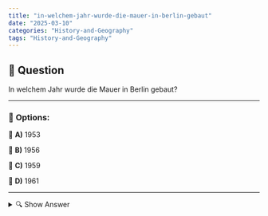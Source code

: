 ```yaml
---
title: "in-welchem-jahr-wurde-die-mauer-in-berlin-gebaut"
date: "2025-03-10"
categories: "History-and-Geography"
tags: "History-and-Geography"
---
```


## 📌 **Question**

In welchem Jahr wurde die Mauer in Berlin gebaut?



---

### 📝 **Options:**

🔘 **A)** 1953

🔘 **B)** 1956

🔘 **C)** 1959

🔘 **D)** 1961

---

<details>
  <summary>🔍 Show Answer</summary>

  <p>
💡  <b>Correct Answer:</b>  d
  </p>
  <p>
    📖<b>Explanation:</b>
    Nach dem Zweiten Weltkrieg wurde Deutschland in Ost und West geteilt, und auch Berlin wurde entlang der ideologischen Grenzen getrennt. Zwischen 1949 und 1961 erlebte Westberlin einen stetigen Zustrom von Bürgern aus der DDR, die in den Westen flohen. Um diesen Flüchtlingsstrom zu stoppen und die Stabilität der DDR zu sichern, begannen die ostdeutschen Behörden am 13. August 1961 mit dem Bau der Berliner Mauer. Diese Mauer symbolisierte die physische und ideologische Trennung zwischen dem kommunistischen Osten und dem kapitalistischen Westen während des Kalten Krieges.
  </p>
</details>
